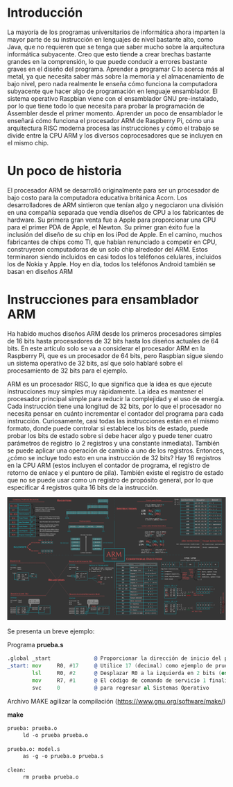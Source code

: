 # Introducción

La mayoría de los programas universitarios de informática ahora imparten la mayor parte de su instrucción en lenguajes de nivel bastante alto, como Java, que no requieren que se tenga que saber mucho sobre la arquitectura informática subyacente. Creo que esto tiende a crear brechas bastante grandes en la comprensión, lo que puede conducir a errores bastante graves en el diseño del programa. Aprender a programar C lo acerca más al metal, ya que necesita saber más sobre la memoria y el almacenamiento de bajo nivel, pero nada realmente le enseña cómo funciona la computadora subyacente que hacer algo de programación en lenguaje ensamblador. El sistema operativo Raspbian viene con el ensamblador GNU pre-instalado, por lo que tiene todo lo que necesita para probar la programación de Assembler desde el primer momento. Aprender un poco de ensamblador le enseñará cómo funciona el procesador ARM de Raspberry Pi, cómo una arquitectura RISC moderna procesa las instrucciones y cómo el trabajo se divide entre la CPU ARM y los diversos coprocesadores que se incluyen en el mismo chip.

# Un poco de historia
El procesador ARM se desarrolló originalmente para ser un procesador de bajo costo para la computadora educativa británica Acorn. Los desarrolladores de ARM sintieron que tenían algo y negociaron una división en una compañía separada que vendía diseños de CPU a los fabricantes de hardware. Su primera gran venta fue a Apple para proporcionar una CPU para el primer PDA de Apple, el Newton. Su primer gran éxito fue la inclusión del diseño de su chip en los iPod de Apple. En el camino, muchos fabricantes de chips como TI, que habían renunciado a competir en CPU, construyeron computadoras de un solo chip alrededor del ARM. Estos terminaron siendo incluidos en casi todos los teléfonos celulares, incluidos los de Nokia y Apple. Hoy en día, todos los teléfonos Android también se basan en diseños ARM

# Instrucciones para ensamblador ARM
Ha habido muchos diseños ARM desde los primeros procesadores simples de 16 bits hasta procesadores de 32 bits hasta los diseños actuales de 64 bits. En este artículo solo se va a considerar el procesador ARM en la Raspberry Pi, que es un procesador de 64 bits, pero Raspbian sigue siendo un sistema operativo de 32 bits, así que solo hablaré sobre el procesamiento de 32 bits para el ejemplo. 


ARM es un procesador RISC, lo que significa que la idea es que ejecute instrucciones muy simples muy rápidamente. La idea es mantener el procesador principal simple para reducir la complejidad y el uso de energía. Cada instrucción tiene una longitud de 32 bits, por lo que el procesador no necesita pensar en cuánto incrementar el contador del programa para cada instrucción. Curiosamente, casi todas las instrucciones están en el mismo formato, donde puede controlar si establece los bits de estado, puede probar los bits de estado sobre si debe hacer algo y puede tener cuatro parámetros de registro (o 2 registros y una constante inmediata). También se puede aplicar una operación de cambio a uno de los registros. Entonces, ¿cómo se incluye todo esto en una instrucción de 32 bits? Hay 16 registros en la CPU ARM (estos incluyen el contador de programa, el registro de retorno de enlace y el puntero de pila). También existe el registro de estado que no se puede usar como un registro de propósito general, por lo que especificar 4 registros quita 16 bits de la instrucción.

![](posterARM.png)


Se presenta un breve ejemplo:

Programa **prueba.s**
```asm
.global _start              @ Proporcionar la dirección de inicio del programa al enlazador (linker)
_start: mov     R0, #17     @ Utilice 17 (decimal) como ejemplo de prueba
        lsl     R0, #2      @ Desplazar R0 a la izquierda en 2 bits (es decir, multiplicar por 4)
        mov     R7, #1      @ El código de comando de servicio 1 finaliza este programa,
        svc     0           @ para regresar al Sistemas Operativo
```


Archivo MAKE agilizar la compilación (https://www.gnu.org/software/make/)

**make**
```make
prueba: prueba.o
     ld -o prueba prueba.o

prueba.o: model.s
     as -g -o prueba.o prueba.s

clean:
     rm prueba prueba.o
```

